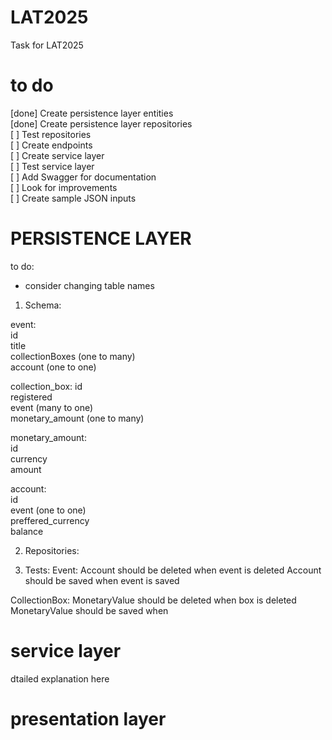 # LAT2025
Task for LAT2025

# to do
[done] Create persistence layer entities\
[done] Create persistence layer repositories\
[ ] Test repositories\
[ ] Create endpoints\
[ ] Create service layer\
[ ] Test service layer\
[ ] Add Swagger for documentation\
[ ] Look for improvements\
[ ] Create sample JSON inputs

# PERSISTENCE LAYER
to do:
- consider changing table names
1. Schema:

event:\
id\
title\
collectionBoxes (one to many)\
account (one to one)

collection_box:
id\
registered\
event (many to one)\
monetary_amount (one to many)

monetary_amount:\
id\
currency\
amount

account:\
id\
event (one to one)\
preffered_currency\
balance

2. Repositories:

3. Tests:
Event:
Account should be deleted when event is deleted
Account should be saved when event is saved

CollectionBox:
MonetaryValue should be deleted when box is deleted
MonetaryValue should be saved when 




# service layer
dtailed explanation here

# presentation layer




